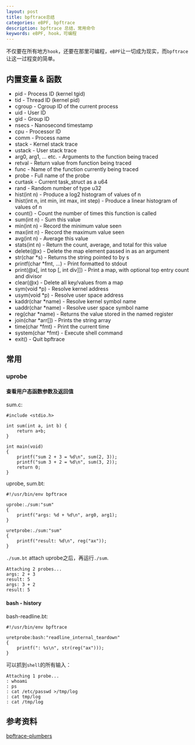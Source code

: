 ```yaml
---
layout: post
title: bpftrace总结
categories: eBPF, bpftrace
description: bpftrace 总结，常用命令
keywords: eBPF, hook，可编程
---
```

不仅要在所有地方`hook`，还要在那里可编程，`eBPF`让一切成为现实，而`bpftrace`让这一过程变的简单。  

## 内置变量 & 函数
  
- pid - Process ID (kernel tgid)
- tid - Thread ID (kernel pid)
- cgroup - Cgroup ID of the current process
- uid - User ID
- gid - Group ID
- nsecs - Nanosecond timestamp
- cpu - Processor ID
- comm - Process name
- stack - Kernel stack trace
- ustack - User stack trace
- arg0, arg1, ... etc. - Arguments to the function being traced
- retval - Return value from function being traced
- func - Name of the function currently being traced
- probe - Full name of the probe
- curtask - Current task_struct as a u64
- rand - Random number of type u32
- hist(int n) - Produce a log2 histogram of values of n
- lhist(int n, int min, int max, int step) - Produce a linear histogram of values of n
- count() - Count the number of times this function is called
- sum(int n) - Sum this value
- min(int n) - Record the minimum value seen
- max(int n) - Record the maximum value seen
- avg(int n) - Average this value
- stats(int n) - Return the count, average, and total for this value
- delete(@x) - Delete the map element passed in as an argument
- str(char *s) - Returns the string pointed to by s
- printf(char *fmt, ...) - Print formatted to stdout
- print(@x[, int top [, int div]]) - Print a map, with optional top entry count and divisor
- clear(@x) - Delete all key/values from a map
- sym(void *p) - Resolve kernel address
- usym(void *p) - Resolve user space address
- kaddr(char *name) - Resolve kernel symbol name
- uaddr(char *name) - Resolve user space symbol name
- reg(char *name) - Returns the value stored in the named register
- join(char *arr[]) - Prints the string array
- time(char *fmt) - Print the current time
- system(char *fmt) - Execute shell command
- exit() - Quit bpftrace  
## 常用

### uprobe
#### 查看用户态函数参数及返回值  
sum.c:  
```
#include <stdio.h>

int sum(int a, int b) {
    return a+b;
}

int main(void)
{
    printf("sum 2 + 3 = %d\n", sum(2, 3));
    printf("sum 3 + 2 = %d\n", sum(3, 2));
    return 0;
}
```
uprobe, sum.bt:  
```
#!/usr/bin/env bpftrace

uprobe:./sum:"sum"
{
    printf("args: %d + %d\n", arg0, arg1);
}

uretprobe:./sum:"sum"
{
    printf("result: %d\n", reg("ax"));
}
```
`./sum.bt` attach uprobe之后，再运行`./sum`.     
```
Attaching 2 probes...
args: 2 + 3
result: 5
args: 3 + 2
result: 5
```
#### bash - history  
bash-readline.bt:  
```
#!/usr/bin/env bpftrace

uretprobe:bash:"readline_internal_teardown"
{
    printf(": %s\n", str(reg("ax")));
}
```
可以抓到`shell`的所有输入：  
```
Attaching 1 probe...
: whoami
: ps
: cat /etc/passwd >/tmp/log
: cat tmp/log
: cat /tmp/log
```  
## 参考资料
[bpftrace-plumbers](https://lpc.events/event/4/contributions/441/attachments/390/633/bpftrace-plumbers.pdf)  
